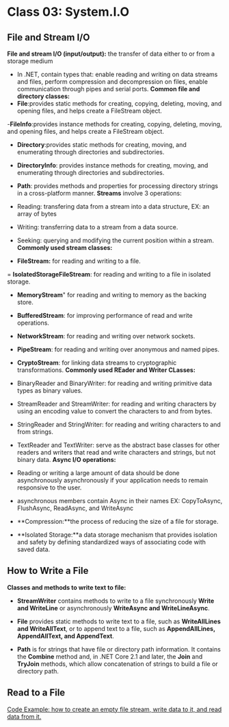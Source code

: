 # Class 03: System.I.O

## File and Stream I/O
**File and stream I/O (input/output):**  the transfer of data either to or from a storage medium
- In .NET, contain types that: enable reading and writing on data streams and files, perform compression and decompression on files, enable communication through pipes and serial ports.
**Common file and directory classes:**
- **File**:provides static methods for creating, copying, deleting, moving, and opening files, and helps create a FileStream object.

-**FileInfo**:provides instance methods for creating, copying, deleting, moving, and opening files, and helps create a FileStream object.

- **Directory**:provides static methods for creating, moving, and enumerating through directories and subdirectories.

- **DirectoryInfo**: provides instance methods for creating, moving, and enumerating through directories and subdirectories.

- **Path**: provides methods and properties for processing directory strings in a cross-platform manner.
**Streams** involve 3 operations:
- Reading: transfering data from a stream into a data structure, EX: an array of bytes
- Writing: transferring data to a stream from a data source.
- Seeking: querying and modifying the current position within a stream.
**Commonly used stream classes:**
- **FileStream:** for reading and writing to a file.

= **IsolatedStorageFileStream**: for reading and writing to a file in isolated storage.

- **MemoryStream**" for reading and writing to memory as the backing store.

- **BufferedStream**: for improving performance of read and write operations.

- **NetworkStream**: for reading and writing over network sockets.

- **PipeStream**: for reading and writing over anonymous and named pipes.

- **CryptoStream**: for linking data streams to cryptographic transformations.
**Commonly used REader and Writer CLasses:**
- BinaryReader and BinaryWriter: for reading and writing primitive data types as binary values.

- StreamReader and StreamWriter: for reading and writing characters by using an encoding value to convert the characters to and from bytes.

- StringReader and StringWriter: for reading and writing characters to and from strings.

- TextReader and TextWriter: serve as the abstract base classes for other readers and writers that read and write characters and strings, but not binary data.
**Async I/O operations:**
- Reading or writing a large amount of data should be done asynchronously asynchronously if your application needs to remain responsive to the user. 
- asynchronous members contain Async in their names EX: CopyToAsync, FlushAsync, ReadAsync, and WriteAsync

- **Compression:**the process of reducing the size of a file for storage.
- **Isolated Storage:**a data storage mechanism that provides isolation and safety by defining standardized ways of associating code with saved data.

## How to Write a File
**Classes and methods to write text to file:**
- **StreamWriter** contains methods to write to a file synchronously **Write and WriteLine** or asynchronously **WriteAsync and WriteLineAsync**.

- **File** provides static methods to write text to a file, such as **WriteAllLines and WriteAllText**, or to append text to a file, such as **AppendAllLines, AppendAllText, and AppendText**.

- **Path** is for strings that have file or directory path information. It contains the **Combine** method and, in .NET Core 2.1 and later, the **Join** and **TryJoin** methods, which allow concatenation of strings to build a file or directory path.

## Read to a File
[Code Example: how to create an empty file stream, write data to it, and read data from it.](https://docs.microsoft.com/en-us/dotnet/standard/io/how-to-read-and-write-to-a-newly-created-data-file)
